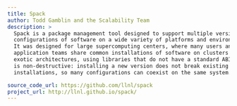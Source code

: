 ```yaml
---
title: Spack
author: Todd Gamblin and the Scalability Team
description: >
  Spack is a package management tool designed to support multiple versions and
  configurations of software on a wide variety of platforms and environments.
  It was designed for large supercomputing centers, where many users and
  application teams share common installations of software on clusters with
  exotic architectures, using libraries that do not have a standard ABI. Spack
  is non-destructive: installing a new version does not break existing
  installations, so many configurations can coexist on the same system.

source_code_url: https://github.com/llnl/spack
project_url: http://llnl.github.io/spack/
---
```

